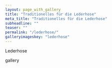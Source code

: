 ```yaml
---
layout: page_with_gallery
title: "Traditionelles für die Lederhose"
meta_title: "Traditionelles für die Lederhose"
subheadline: ""
teaser: ""
permalink: "/lederhose/"
galleryimageskey: "lederhose"
---
```



Lederhose

gallery